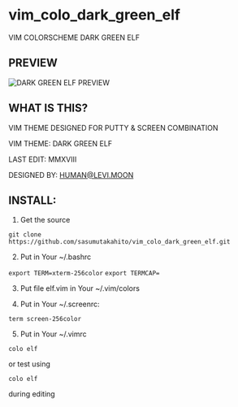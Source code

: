 # vim_colo_dark_green_elf

VIM COLORSCHEME DARK GREEN ELF

## PREVIEW

![DARK GREEN ELF PREVIEW](https://sasumutakahito.github.io/vim_colo_dark_green_elf/dark_green_elf.gif)

## WHAT IS THIS?

VIM THEME DESIGNED FOR PUTTY & SCREEN COMBINATION



VIM THEME:   DARK GREEN ELF

LAST EDIT:   MMXVIII

DESIGNED BY: HUMAN@LEVI.MOON

## INSTALL:

1) Get the source

`git clone https://github.com/sasumutakahito/vim_colo_dark_green_elf.git`

2) Put in Your ~/.bashrc

`export TERM=xterm-256color`
`export TERMCAP=`

3) Put file elf.vim in Your ~/.vim/colors

4) Put in Your ~/.screenrc:

`term screen-256color`

5) Put in Your ~/.vimrc 

`colo elf`

   or test using

`colo elf`

   during editing

